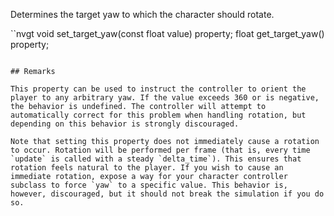 Determines the target yaw to which the character should rotate.

``nvgt
void set_target_yaw(const float value) property;
float get_target_yaw() property;
```

## Remarks

This property can be used to instruct the controller to orient the player to any arbitrary yaw. If the value exceeds 360 or is negative, the behavior is undefined. The controller will attempt to automatically correct for this problem when handling rotation, but depending on this behavior is strongly discouraged.

Note that setting this property does not immediately cause a rotation to occur. Rotation will be performed per frame (that is, every time `update` is called with a steady `delta_time`). This ensures that rotation feels natural to the player. If you wish to cause an immediate rotation, expose a way for your character controller subclass to force `yaw` to a specific value. This behavior is, however, discouraged, but it should not break the simulation if you do so.